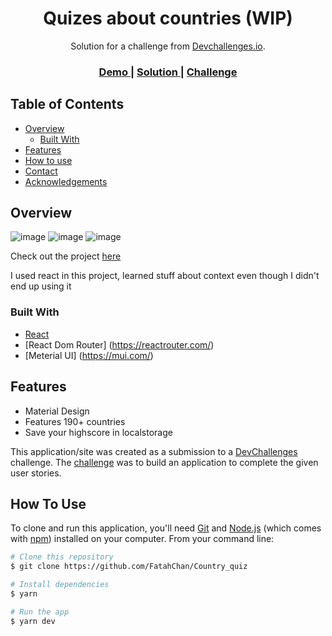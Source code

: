 <!-- Please update value in the {}  -->

<h1 align="center">Quizes about countries (WIP)</h1>

<div align="center">
   Solution for a challenge from  <a href="http://devchallenges.io" target="_blank">Devchallenges.io</a>.
</div>

<div align="center">
  <h3>
    <a href="https://fatahchan-country-quiz.netlify.app/"/>
      Demo
    </a>
    <span> | </span>
    <a href="https://github.com/FatahChan/Country_quiz">
      Solution
    </a>
    <span> | </span>
    <a href="https://devchallenges.io/challenges/Bu3G2irnaXmfwQ8sZkw8">
      Challenge
    </a>
  </h3>
</div>

<!-- TABLE OF CONTENTS -->

## Table of Contents

- [Overview](#overview)
  - [Built With](#built-with)
- [Features](#features)
- [How to use](#how-to-use)
- [Contact](#contact)
- [Acknowledgements](#acknowledgements)

<!-- OVERVIEW -->

## Overview

![image](https://user-images.githubusercontent.com/30260221/209482422-81fa335a-c5ad-4a67-aec8-af23c902c23c.png)
![image](https://user-images.githubusercontent.com/30260221/209482458-db67e6bd-085a-47c2-90d6-02dac963ff12.png)
![image](https://user-images.githubusercontent.com/30260221/209482481-e2aa389b-4e34-4f82-854d-7125b83a5e0d.png)



Check out the project [here](https://fatahchan-country-quiz.netlify.app/)

I used react in this project, learned stuff about context even though I didn't end up using it


### Built With

<!-- This section should list any major frameworks that you built your project using. Here are a few examples.-->

- [React](https://reactjs.org/)
- [React Dom Router] (https://reactrouter.com/)
- [Meterial UI] (https://mui.com/)

## Features

<!-- List the features of your application or follow the template. Don't share the figma file here :) -->


- Material Design
- Features 190+ countries
- Save your highscore in localstorage

This application/site was created as a submission to a [DevChallenges](https://devchallenges.io/challenges) challenge. The [challenge](https://devchallenges.io/challenges/Bu3G2irnaXmfwQ8sZkw8) was to build an application to complete the given user stories.

## How To Use

<!-- Example: -->

To clone and run this application, you'll need [Git](https://git-scm.com) and [Node.js](https://nodejs.org/en/download/) (which comes with [npm](http://npmjs.com)) installed on your computer. From your command line:

```bash
# Clone this repository
$ git clone https://github.com/FatahChan/Country_quiz

# Install dependencies
$ yarn

# Run the app
$ yarn dev
```


